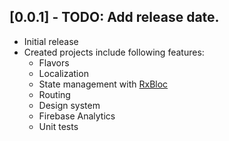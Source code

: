 ## [0.0.1] - TODO: Add release date.

* Initial release
* Created projects include following features:
    - Flavors
    - Localization
    - State management with [RxBloc](https://pub.dev/packages/rx_bloc)
    - Routing
    - Design system
    - Firebase Analytics
    - Unit tests